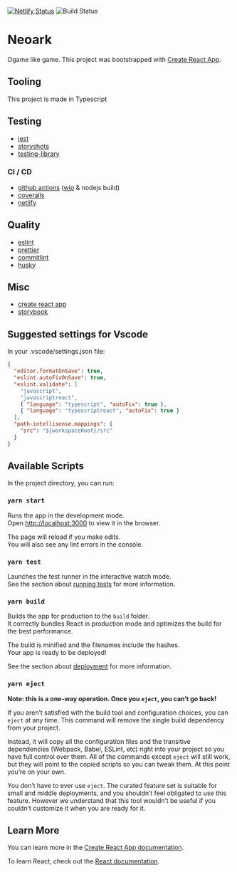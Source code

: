 [![Netlify Status](https://api.netlify.com/api/v1/badges/33ac0f83-c2a7-497e-a7aa-b29d02600999/deploy-status)](https://app.netlify.com/sites/upbeat-bhabha-131a24/deploys)
![Build Status](https://github.com/romainbellande/neoark/workflows/Node%20CI/badge.svg?branch=master)

# Neoark

Ogame like game.
This project was bootstrapped with [Create React App](https://github.com/facebook/create-react-app).

## Tooling

This project is made in Typescript

## Testing

- [jest](https://jestjs.io/)
- [storyshots](https://www.npmjs.com/package/@storybook/addon-storyshots)
- [testing-library](https://testing-library.com/docs/react-testing-library/intro)

### CI / CD

- [github actions](https://github.com/features/actions) ([wip](https://github.com/marketplace/wip) & nodejs build)
- [coveralls](https://coveralls.io)
- [netlify](https://www.netlify.com)

## Quality

- [eslint](https://eslint.org/)
- [prettier](https://prettier.io/)
- [commitlint](https://github.com/conventional-changelog/commitlint/#what-is-commitlint)
- [husky](https://github.com/typicode/husky)

## Misc

- [create react app](https://create-react-app.dev/)
- [storybook](https://storybook.js.org/)

## Suggested settings for Vscode

In your .vscode/settings.json file:

```json
{
  "editor.formatOnSave": true,
  "eslint.autoFixOnSave": true,
  "eslint.validate": [
    "javascript",
    "javascriptreact",
    { "language": "typescript", "autoFix": true },
    { "language": "typescriptreact", "autoFix": true }
  ],
  "path-intellisense.mappings": {
    "src": "${workspaceRoot}/src"
  }
}
```

## Available Scripts

In the project directory, you can run:

### `yarn start`

Runs the app in the development mode.<br />
Open [http://localhost:3000](http://localhost:3000) to view it in the browser.

The page will reload if you make edits.<br />
You will also see any lint errors in the console.

### `yarn test`

Launches the test runner in the interactive watch mode.<br />
See the section about [running tests](https://facebook.github.io/create-react-app/docs/running-tests) for more information.

### `yarn build`

Builds the app for production to the `build` folder.<br />
It correctly bundles React in production mode and optimizes the build for the best performance.

The build is minified and the filenames include the hashes.<br />
Your app is ready to be deployed!

See the section about [deployment](https://facebook.github.io/create-react-app/docs/deployment) for more information.

### `yarn eject`

**Note: this is a one-way operation. Once you `eject`, you can’t go back!**

If you aren’t satisfied with the build tool and configuration choices, you can `eject` at any time. This command will remove the single build dependency from your project.

Instead, it will copy all the configuration files and the transitive dependencies (Webpack, Babel, ESLint, etc) right into your project so you have full control over them. All of the commands except `eject` will still work, but they will point to the copied scripts so you can tweak them. At this point you’re on your own.

You don’t have to ever use `eject`. The curated feature set is suitable for small and middle deployments, and you shouldn’t feel obligated to use this feature. However we understand that this tool wouldn’t be useful if you couldn’t customize it when you are ready for it.

## Learn More

You can learn more in the [Create React App documentation](https://facebook.github.io/create-react-app/docs/getting-started).

To learn React, check out the [React documentation](https://reactjs.org/).
